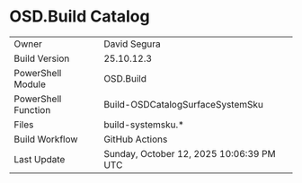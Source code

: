 ﻿# OSD.Build Catalog

| | |
|-|-|
| Owner | David Segura |
| Build Version | 25.10.12.3 |
| PowerShell Module | OSD.Build |
| PowerShell Function | Build-OSDCatalogSurfaceSystemSku |
| Files | build-systemsku.* |
| Build Workflow | GitHub Actions |
| Last Update | Sunday, October 12, 2025 10:06:39 PM UTC |
